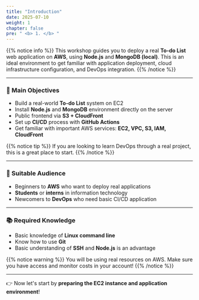 ```yaml
---
title: "Introduction"
date: 2025-07-10
weight: 1
chapter: false
pre: " <b> 1. </b> "
---
```


{{% notice info %}}
This workshop guides you to deploy a real **To-do List** web application on **AWS**, using **Node.js** and **MongoDB (local)**. This is an ideal environment to get familiar with application deployment, cloud infrastructure configuration, and DevOps integration.
{{% /notice %}}

---

### 🎯 Main Objectives

- Build a real-world **To-do List** system on EC2
- Install **Node.js** and **MongoDB** environment directly on the server
- Public frontend via **S3 + CloudFront**
- Set up **CI/CD** process with **GitHub Actions**
- Get familiar with important AWS services: **EC2, VPC, S3, IAM, CloudFront**

{{% notice tip %}}
If you are looking to learn DevOps through a real project, this is a great place to start.
{{% /notice %}}

---

### 👤 Suitable Audience

- Beginners to **AWS** who want to deploy real applications
- **Students** or **interns** in information technology
- Newcomers to **DevOps** who need basic CI/CD application

---

### 📚 Required Knowledge

- Basic knowledge of **Linux command line**
- Know how to use **Git**
- Basic understanding of **SSH** and **Node.js** is an advantage

{{% notice warning %}}
You will be using real resources on AWS. Make sure you have access and monitor costs in your account!
{{% /notice %}}

---

👉 Now let's start by **preparing the EC2 instance and application environment**!
